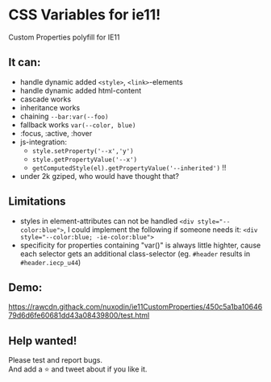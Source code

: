 # CSS Variables for ie11!
Custom Properties polyfill for IE11


## It can:
- handle dynamic added `<style>`, `<link>`-elements
- handle dynamic added html-content
- cascade works
- inheritance works
- chaining `--bar:var(--foo)`
- fallback works `var(--color, blue)`
- :focus, :active, :hover
- js-integration:  
    - `style.setProperty('--x','y')`
    - `style.getPropertyValue('--x')`
    - `getComputedStyle(el).getPropertyValue('--inherited')` !!
- under 2k gziped, who would have thought that?

## Limitations
- styles in element-attributes can not be handled `<div style="--color:blue">`, I could implement the following if someone needs it: `<div style="--color:blue; -ie-color:blue">`
- specificity for properties containing "var()" is always little highter, cause each selector gets an additional class-selector (eg. `#header` results in `#header.iecp_u44`)

## Demo:
https://rawcdn.githack.com/nuxodin/ie11CustomProperties/450c5a1ba1064679d6d6fe60681dd43a08439800/test.html

## Help wanted!
Please test and report bugs.  
And add a ⭐️ and tweet about if you like it.
